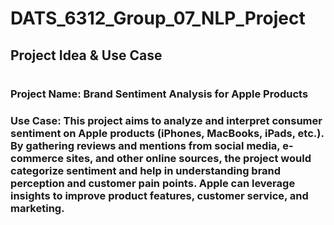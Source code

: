 # DATS_6312_Group_07_NLP_Project

## Project Idea & Use Case
#
### Project Name: Brand Sentiment Analysis for Apple Products
### Use Case: This project aims to analyze and interpret consumer sentiment on Apple products (iPhones, MacBooks, iPads, etc.). By gathering reviews and mentions from social media, e-commerce sites, and other online sources, the project would categorize sentiment and help in understanding brand perception and customer pain points. Apple can leverage insights to improve product features, customer service, and marketing.
